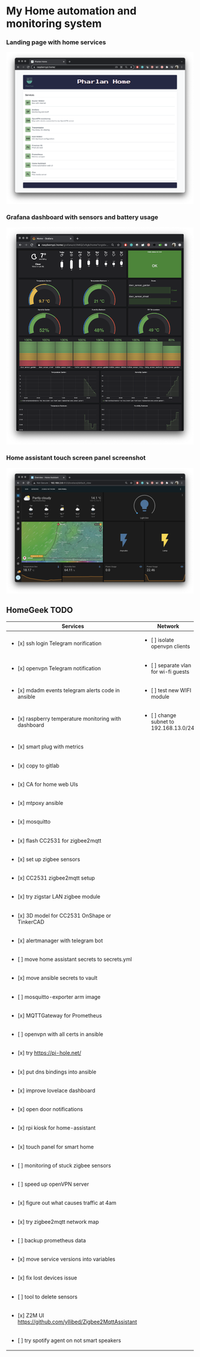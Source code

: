 # My Home automation and monitoring system

### Landing page with home services
![Image of dashboard](landing.png)

### Grafana dashboard with sensors and battery usage
![Image of dashboard](dashboard.png)

### Home assistant touch screen panel screenshot
![Image of dashboard](touchscreen.png)

## HomeGeek TODO

| Services| Network |
|---------|---------|
|<ul><li>[x]  ssh login Telegram norification</li></ul>|<ul><li>[ ] isolate openvpn clients</li></ul>|
|<ul><li>[x]  openvpn Telegram notification</li></ul>|<ul><li>[ ] separate vlan for wi-fi guests</li></ul>|
|<ul><li>[x]  mdadm events telegram alerts code in ansible</li></ul>|<ul><li>[ ] test new WIFI module</li></ul>|
|<ul><li>[x]  raspberry temperature monitoring with dashboard</li></ul>|<ul><li>[ ] change subnet to 192.168.13.0/24</li></ul>|
|<ul><li>[x]  smart plug with metrics</li></ul>|
|<ul><li>[x]  copy to gitlab</li></ul>|
|<ul><li>[x]  CA for home web UIs</li></ul>|
|<ul><li>[x]  mtpoxy ansible</li></ul>|
|<ul><li>[x]  mosquitto</li></ul>|
|<ul><li>[x]  flash CC2531 for zigbee2mqtt</li></ul>|
|<ul><li>[x]  set up zigbee sensors</li></ul>|
|<ul><li>[x]  CC2531 zigbee2mqtt setup</li></ul>|
|<ul><li>[x]  try zigstar LAN zigbee module</li></ul>|
|<ul><li>[x]  3D model for CC2531 OnShape or TinkerCAD</li></ul>|
|<ul><li>[x]  alertmanager with telegram bot</li></ul>|
|<ul><li>[ ]  move home assistant secrets to secrets.yml</li></ul>|
|<ul><li>[x]  move ansible secrets to vault</li></ul>|
|<ul><li>[ ]  mosquitto-exporter arm image</li></ul>|
|<ul><li>[x]  MQTTGateway for Prometheus</li></ul>|
|<ul><li>[ ]  openvpn with all certs in ansible</li></ul>|
|<ul><li>[x]  try https://pi-hole.net/</li></ul>|
|<ul><li>[x]  put dns bindings into ansible</li></ul>|
|<ul><li>[x]  improve lovelace dashboard</li></ul>|
|<ul><li>[x]  open door notifications</li></ul>|
|<ul><li>[x]  rpi kiosk for home-assistant</li></ul>|
|<ul><li>[x]  touch panel for smart home</li></ul>|
|<ul><li>[ ]  monitoring of stuck zigbee sensors</li></ul>|
|<ul><li>[ ]  speed up openVPN server</li></ul>|
|<ul><li>[x]  figure out what causes traffic at 4am</li></ul>|
|<ul><li>[x]  try zigbee2mqtt network map</li></ul>|
|<ul><li>[ ]  backup prometheus data </li></ul>|
|<ul><li>[x]  move service versions into variables</li></ul>|
|<ul><li>[x]  fix lost devices issue</li></ul>|
|<ul><li>[ ]  tool to delete sensors</li></ul>| 
|<ul><li>[x]  Z2M UI https://github.com/yllibed/Zigbee2MqttAssistant</li></ul>|
|<ul><li>[ ]  try spotify agent on not smart speakers</li></ul>|


